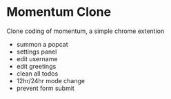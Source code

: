 # Momentum Clone

Clone coding of momentum, a simple chrome extention

- summon a popcat
- settings panel
- edit username
- edit greetings
- clean all todos
- 12hr/24hr mode change
- prevent form submit
